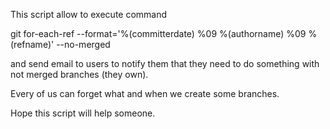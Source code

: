 This script allow to execute command  

git for-each-ref --format='%(committerdate) %09 %(authorname) %09 %(refname)' --no-merged <some-branch>

and send email to users to notify them that they need to do something with not merged branches (they own).

Every of us can forget what and when we create some branches.

Hope this script will help someone.